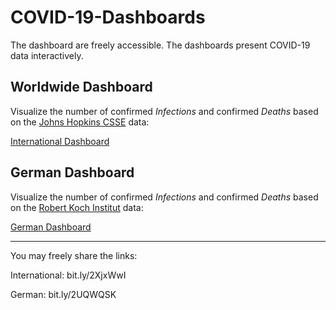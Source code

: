 # COVID-19-Dashboards

The dashboard are freely accessible. The dashboards present COVID-19 data interactively.

## Worldwide Dashboard

Visualize the number of confirmed *Infections*  and confirmed *Deaths* based on the [Johns Hopkins CSSE](https://github.com/CSSEGISandData/COVID-19) data:

[International Dashboard](bit.ly/2XjxWwI)


## German Dashboard

Visualize the number of confirmed *Infections*  and confirmed *Deaths* based on the [Robert Koch Institut](https://de.wikipedia.org/wiki/COVID-19-Pandemie_in_Deutschland) data:

[German Dashboard](bit.ly/2UQWQSK)

------

You may freely share the links:

International: bit.ly/2XjxWwI
    
German: bit.ly/2UQWQSK








